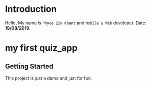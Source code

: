 # Introduction

Hello, My name is `Phyoe Zin Khant` and `Mobile & Web` developer. Date: **19/08/2019**.

# my first quiz_app

## Getting Started

This project is just a demo and just for fun.
